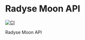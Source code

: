 # Radyse Moon API

[![CI](https://github.com/Thagana/radyse-moon-api/actions/workflows/dev.yml/badge.svg)](https://github.com/Thagana/radyse-moon-api/actions/workflows/dev.yml)

Radyse Moon API
